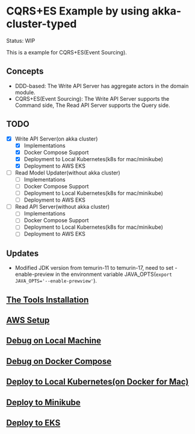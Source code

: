 # CQRS+ES Example by using akka-cluster-typed

Status: WIP

This is a example for CQRS+ES(Event Sourcing).

## Concepts

- DDD-based: The Write API Server has aggregate actors in the domain module.
- CQRS+ES(Event Sourcing): The Write API Server supports the Command side, The Read API Server supports the Query side.

## TODO

- [x] Write API Server(on akka cluster) 
  - [x] Implementations
  - [x] Docker Compose Support
  - [x] Deployment to Local Kubernetes(k8s for mac/minikube)
  - [x] Deployment to AWS EKS
- [ ] Read Model Updater(without akka cluster) 
  - [ ] Implementations
  - [ ] Docker Compose Support
  - [ ] Deployment to Local Kubernetes(k8s for mac/minikube)
  - [ ] Deployment to AWS EKS
- [ ] Read API Server(without akka cluster)
  - [ ] Implementations
  - [ ] Docker Compose Support
  - [ ] Deployment to Local Kubernetes(k8s for mac/minikube)
  - [ ] Deployment to AWS EKS

## Updates

- Modified JDK version from temurin-11 to temurin-17, need to set -enable-preview in the environment variable JAVA_OPTS(`export JAVA_OPTS='--enable-prewview'`).

## [The Tools Installation](docs/TOOLS_INSTALLATION.md)

## [AWS Setup](docs/AWS_SETUP.md)

## [Debug on Local Machine](docs/DEBUG_ON_LOCAL_MACHINE.md)

## [Debug on Docker Compose](docs/DEBUG_ON_DOCKER_COMPOSE.md)

## [Deploy to Local Kubernetes(on Docker for Mac)](docs/DEPLOY_TO_LOCAL_K8S.md)

## [Deploy to Minikube](docs/DEPLOY_TO_MINIKUBE.md)

## [Deploy to EKS](docs/DEPLOY_TO_EKS.md)
